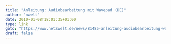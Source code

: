 ```yaml
---
title: "Anleitung: Audiobearbeitung mit Wavepad (DE)"
author: "nwelt"
date: 2010-01-08T18:01:35+01:00
type: link
goto: "https://www.netzwelt.de/news/81485-anleitung-audiobearbeitung-wavepad.html"
draft: false
---
```

